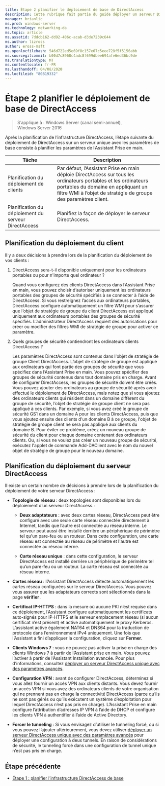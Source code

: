 ```yaml
---
title: Étape 2 planifier le déploiement de base de DirectAccess
description: Cette rubrique fait partie du guide déployer un serveur DirectAccess unique à l’aide de l’Assistant Prise en main pour Windows Server 2016
manager: brianlic
ms.prod: windows-server
ms.technology: networking-da
ms.topic: article
ms.assetid: 7ddcb162-dd92-406c-acab-d3de7239c644
ms.author: lizross
author: eross-msft
ms.openlocfilehash: 546d722ed5e69f8c157e67c5eee728f5f5156abb
ms.sourcegitcommit: b00d7c8968c4adc8f699dbee694afe6ed36bc9de
ms.translationtype: MT
ms.contentlocale: fr-FR
ms.lasthandoff: 04/08/2020
ms.locfileid: "80819332"
---
```

# <a name="step-2-plan-the-basic-directaccess-deployment"></a>Étape 2 planifier le déploiement de base de DirectAccess

>S’applique à : Windows Server (canal semi-annuel), Windows Server 2016

Après la planification de l’infrastructure DirectAccess, l’étape suivante du déploiement de DirectAccess sur un serveur unique avec les paramètres de base consiste à planifier les paramètres de l’Assistant Prise en main.  
  
|Tâche|Description|  
|----|--------|  
|Planification du déploiement de clients|Par défaut, l’Assistant Prise en main déploie DirectAccess sur tous les ordinateurs portables et les ordinateurs portables du domaine en appliquant un filtre WMI à l’objet de stratégie de groupe des paramètres client.|  
|Planification du déploiement du serveur DirectAccess|Planifiez la façon de déployer le serveur DirectAccess.|  
  
## <a name="planning-for-client-deployment"></a><a name="bkmk_2_1_client"></a>Planification du déploiement du client  
Il y a deux décisions à prendre lors de la planification du déploiement de vos clients :  
  
1.  DirectAccess sera-t-il disponible uniquement pour les ordinateurs portables ou pour n'importe quel ordinateur ?  
  
    Quand vous configurez des clients DirectAccess dans l’Assistant Prise en main, vous pouvez choisir d’autoriser uniquement les ordinateurs portables des groupes de sécurité spécifiés à se connecter à l’aide de DirectAccess. Si vous restreignez l’accès aux ordinateurs portables, DirectAccess configure automatiquement un filtre WMI pour s’assurer que l’objet de stratégie de groupe du client DirectAccess est appliqué uniquement aux ordinateurs portables des groupes de sécurité spécifiés. L’administrateur DirectAccess requiert des autorisations pour créer ou modifier des filtres WMI de stratégie de groupe pour activer ce paramètre.  
  
2.  Quels groupes de sécurité contiendront les ordinateurs clients DirectAccess ?  
  
    Les paramètres DirectAccess sont contenus dans l'objet de stratégie de groupe Client DirectAccess. L’objet de stratégie de groupe est appliqué aux ordinateurs qui font partie des groupes de sécurité que vous spécifiez dans l’Assistant Prise en main. Vous pouvez spécifier des groupes de sécurité contenus dans tout domaine pris en charge. Avant de configurer DirectAccess, les groupes de sécurité doivent être créés. Vous pouvez ajouter des ordinateurs au groupe de sécurité après avoir effectué le déploiement de DirectAccess, mais notez que si vous ajoutez des ordinateurs clients qui résident dans un domaine différent du groupe de sécurité, l’objet de stratégie de groupe client ne sera pas appliqué à ces clients. Par exemple, si vous avez créé le groupe de sécurité GS1 dans un domaine A pour les clients DirectAccess, puis que vous ajoutez ensuite des clients d'un domaine B à ce groupe, l'objet de stratégie de groupe client ne sera pas appliqué aux clients du domaine B. Pour éviter ce problème, créez un nouveau groupe de sécurité du client pour chaque domaine contenant des ordinateurs clients. Ou, si vous ne voulez pas créer un nouveau groupe de sécurité, exécutez l'applet de commande Add-DAClient avec le nom du nouvel objet de stratégie de groupe pour le nouveau domaine.  
  
## <a name="planning-for-directaccess-server-deployment"></a><a name="bkmk_2_2_server"></a>Planification du déploiement du serveur DirectAccess  
Il existe un certain nombre de décisions à prendre lors de la planification du déploiement de votre serveur DirectAccess :  
  
-   **Topologie de réseau** : deux topologies sont disponibles lors du déploiement d’un serveur DirectAccess :  
  
    -   **Deux adaptateurs** : avec deux cartes réseau, DirectAccess peut être configuré avec une seule carte réseau connectée directement à Internet, tandis que l’autre est connectée au réseau interne. Le serveur peut aussi être installé derrière un périphérique de périmètre tel qu'un pare-feu ou un routeur. Dans cette configuration, une carte réseau est connectée au réseau de périmètre et l'autre est connectée au réseau interne.  
  
    -   **Carte réseau unique** : dans cette configuration, le serveur DirectAccess est installé derrière un périphérique de périmètre tel qu’un pare-feu ou un routeur. La carte réseau est connectée au réseau interne.  
  
-   **Cartes réseau** : l’Assistant DirectAccess détecte automatiquement les cartes réseau configurées sur le serveur DirectAccess. Vous pouvez vous assurer que les adaptateurs corrects sont sélectionnés dans la page **vérifier** .  
  
-   **Certificat IP-HTTPS** : dans la mesure où aucune PKI n’est requise dans ce déploiement, l’Assistant configure automatiquement les certificats auto-signés pour IP-HTTPS et le serveur emplacement réseau (si aucun certificat n’est présent) et active automatiquement le proxy Kerberos. L’assistant active également NAT64 et DNS64 pour la traduction de protocole dans l’environnement IPv4 uniquement. Une fois que l’Assistant a fini d’appliquer la configuration, cliquez sur **Fermer**.  
  
-   **Clients Windows 7** : vous ne pouvez pas activer la prise en charge des clients Windows 7 à partir de l’Assistant prise en main. Vous pouvez l’activer à partir de l’Assistant Installation avancée. Pour plus d’informations, consultez [déployer un serveur DirectAccess unique avec des paramètres avancés](../single-server-advanced/Deploy-a-Single-DirectAccess-Server-with-Advanced-Settings.md).  
  
-   **Configuration VPN** : avant de configurer DirectAccess, déterminez si vous allez fournir un accès VPN aux clients distants. Vous devez fournir un accès VPN si vous avez des ordinateurs clients de votre organisation qui ne prennent pas en charge la connectivité DirectAccess (parce qu’ils ne sont pas gérés ou qu’ils exécutent un système d’exploitation pour lequel DirectAccess n’est pas pris en charge). L’Assistant Prise en main configure l’attribution d’adresses IP VPN à l’aide de DHCP et configure les clients VPN à authentifier à l’aide de Active Directory.  
  
-   **Forcer le tunneling** : Si vous envisagez d’utiliser le tunneling forcé, ou si vous pouvez l’ajouter ultérieurement, vous devez utiliser [déployer un serveur DirectAccess unique avec des paramètres avancés](../single-server-advanced/Deploy-a-Single-DirectAccess-Server-with-Advanced-Settings.md) pour déployer une configuration à deux tunnels. En raison de considérations de sécurité, le tunneling forcé dans une configuration de tunnel unique n’est pas pris en charge.  
  
## <a name="previous-step"></a><a name="BKMK_Links"></a>Étape précédente  
  
-   [Étape 1 : planifier l’infrastructure DirectAccess de base](da-basic-plan-s1-infrastructure.md)  
  


